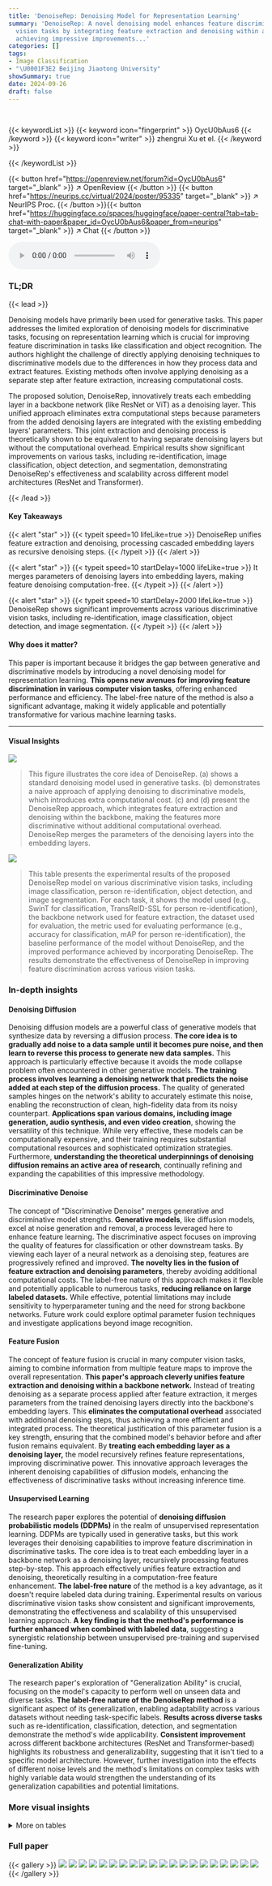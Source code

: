 ```yaml
---
title: 'DenoiseRep: Denoising Model for Representation Learning'
summary: 'DenoiseRep: A novel denoising model enhances feature discrimination in computer
  vision tasks by integrating feature extraction and denoising within a single backbone,
  achieving impressive improvements...'
categories: []
tags:
- Image Classification
- "\U0001F3E2 Beijing Jiaotong University"
showSummary: true
date: 2024-09-26
draft: false
---
```


<br>

{{< keywordList >}}
{{< keyword icon="fingerprint" >}} OycU0bAus6 {{< /keyword >}}
{{< keyword icon="writer" >}} zhengrui Xu et el. {{< /keyword >}}
 
{{< /keywordList >}}

{{< button href="https://openreview.net/forum?id=OycU0bAus6" target="_blank" >}}
↗ OpenReview
{{< /button >}}
{{< button href="https://neurips.cc/virtual/2024/poster/95335" target="_blank" >}}
↗ NeurIPS Proc.
{{< /button >}}{{< button href="https://huggingface.co/spaces/huggingface/paper-central?tab=tab-chat-with-paper&paper_id=OycU0bAus6&paper_from=neurips" target="_blank" >}}
↗ Chat
{{< /button >}}



<audio controls>
    <source src="https://ai-paper-reviewer.com/OycU0bAus6/podcast.wav" type="audio/wav">
    Your browser does not support the audio element.
</audio>


### TL;DR


{{< lead >}}

Denoising models have primarily been used for generative tasks.  This paper addresses the limited exploration of denoising models for discriminative tasks, focusing on representation learning which is crucial for improving feature discrimination in tasks like classification and object recognition.  The authors highlight the challenge of directly applying denoising techniques to discriminative models due to the differences in how they process data and extract features.  Existing methods often involve applying denoising as a separate step after feature extraction, increasing computational costs. 

The proposed solution, DenoiseRep, innovatively treats each embedding layer in a backbone network (like ResNet or ViT) as a denoising layer. This unified approach eliminates extra computational steps because parameters from the added denoising layers are integrated with the existing embedding layers' parameters. This joint extraction and denoising process is theoretically shown to be equivalent to having separate denoising layers but without the computational overhead.  Empirical results show significant improvements on various tasks, including re-identification, image classification, object detection, and segmentation, demonstrating DenoiseRep's effectiveness and scalability across different model architectures (ResNet and Transformer).

{{< /lead >}}


#### Key Takeaways

{{< alert "star" >}}
{{< typeit speed=10 lifeLike=true >}} DenoiseRep unifies feature extraction and denoising, processing cascaded embedding layers as recursive denoising steps. {{< /typeit >}}
{{< /alert >}}

{{< alert "star" >}}
{{< typeit speed=10 startDelay=1000 lifeLike=true >}} It merges parameters of denoising layers into embedding layers, making feature denoising computation-free. {{< /typeit >}}
{{< /alert >}}

{{< alert "star" >}}
{{< typeit speed=10 startDelay=2000 lifeLike=true >}} DenoiseRep shows significant improvements across various discriminative vision tasks, including re-identification, image classification, object detection, and image segmentation. {{< /typeit >}}
{{< /alert >}}

#### Why does it matter?
This paper is important because it bridges the gap between generative and discriminative models by introducing a novel denoising model for representation learning.  **This opens new avenues for improving feature discrimination in various computer vision tasks**, offering enhanced performance and efficiency. The label-free nature of the method is also a significant advantage, making it widely applicable and potentially transformative for various machine learning tasks.

------
#### Visual Insights



![](https://ai-paper-reviewer.com/OycU0bAus6/figures_1_1.jpg)

> This figure illustrates the core idea of DenoiseRep. (a) shows a standard denoising model used in generative tasks. (b) demonstrates a naive approach of applying denoising to discriminative models, which introduces extra computational cost. (c) and (d) present the DenoiseRep approach, which integrates feature extraction and denoising within the backbone, making the features more discriminative without additional computational overhead. DenoiseRep merges the parameters of the denoising layers into the embedding layers.





![](https://ai-paper-reviewer.com/OycU0bAus6/tables_6_1.jpg)

> This table presents the experimental results of the proposed DenoiseRep model on various discriminative vision tasks, including image classification, person re-identification, object detection, and image segmentation.  For each task, it shows the model used (e.g., SwinT for classification, TransReID-SSL for person re-identification), the backbone network used for feature extraction, the dataset used for evaluation, the metric used for evaluating performance (e.g., accuracy for classification, mAP for person re-identification), the baseline performance of the model without DenoiseRep, and the improved performance achieved by incorporating DenoiseRep.  The results demonstrate the effectiveness of DenoiseRep in improving feature discrimination across various vision tasks.





### In-depth insights


#### Denoising Diffusion
Denoising diffusion models are a powerful class of generative models that synthesize data by reversing a diffusion process.  **The core idea is to gradually add noise to a data sample until it becomes pure noise, and then learn to reverse this process to generate new data samples.** This approach is particularly effective because it avoids the mode collapse problem often encountered in other generative models.  **The training process involves learning a denoising network that predicts the noise added at each step of the diffusion process.**  The quality of generated samples hinges on the network's ability to accurately estimate this noise, enabling the reconstruction of clean, high-fidelity data from its noisy counterpart.  **Applications span various domains, including image generation, audio synthesis, and even video creation**, showing the versatility of this technique.  While very effective, these models can be computationally expensive, and their training requires substantial computational resources and sophisticated optimization strategies.  Furthermore, **understanding the theoretical underpinnings of denoising diffusion remains an active area of research**, continually refining and expanding the capabilities of this impressive methodology.

#### Discriminative Denoise
The concept of "Discriminative Denoise" merges generative and discriminative model strengths.  **Generative models**, like diffusion models, excel at noise generation and removal, a process leveraged here to enhance feature learning.  The discriminative aspect focuses on improving the quality of features for classification or other downstream tasks.  By viewing each layer of a neural network as a denoising step, features are progressively refined and improved.  **The novelty lies in the fusion of feature extraction and denoising parameters**, thereby avoiding additional computational costs.  The label-free nature of this approach makes it flexible and potentially applicable to numerous tasks, **reducing reliance on large labeled datasets.**  While effective, potential limitations may include sensitivity to hyperparameter tuning and the need for strong backbone networks.  Future work could explore optimal parameter fusion techniques and investigate applications beyond image recognition.

#### Feature Fusion
The concept of feature fusion is crucial in many computer vision tasks, aiming to combine information from multiple feature maps to improve the overall representation.  **This paper's approach cleverly unifies feature extraction and denoising within a backbone network.**  Instead of treating denoising as a separate process applied after feature extraction, it merges parameters from the trained denoising layers directly into the backbone's embedding layers. This **eliminates the computational overhead** associated with additional denoising steps, thus achieving a more efficient and integrated process. The theoretical justification of this parameter fusion is a key strength, ensuring that the combined model's behavior before and after fusion remains equivalent. By **treating each embedding layer as a denoising layer,** the model recursively refines feature representations, improving discriminative power. This innovative approach leverages the inherent denoising capabilities of diffusion models, enhancing the effectiveness of discriminative tasks without increasing inference time.

#### Unsupervised Learning
The research paper explores the potential of **denoising diffusion probabilistic models (DDPMs)** in the realm of unsupervised representation learning.  DDPMs are typically used in generative tasks, but this work leverages their denoising capabilities to improve feature discrimination in discriminative tasks. The core idea is to treat each embedding layer in a backbone network as a denoising layer, recursively processing features step-by-step.  This approach effectively unifies feature extraction and denoising, theoretically resulting in a computation-free feature enhancement.  **The label-free nature** of the method is a key advantage, as it doesn't require labeled data during training. Experimental results on various discriminative vision tasks show consistent and significant improvements, demonstrating the effectiveness and scalability of this unsupervised learning approach.  **A key finding is that the method's performance is further enhanced when combined with labeled data**, suggesting a synergistic relationship between unsupervised pre-training and supervised fine-tuning.

#### Generalization Ability
The research paper's exploration of "Generalization Ability" is crucial, focusing on the model's capacity to perform well on unseen data and diverse tasks.  **The label-free nature of the DenoiseRep method** is a significant aspect of its generalization, enabling adaptability across various datasets without needing task-specific labels.  **Results across diverse tasks** such as re-identification, classification, detection, and segmentation demonstrate the method's wide applicability.  **Consistent improvement** across different backbone architectures (ResNet and Transformer-based) highlights its robustness and generalizability, suggesting that it isn't tied to a specific model architecture.  However, further investigation into the effects of different noise levels and the method's limitations on complex tasks with highly variable data would strengthen the understanding of its generalization capabilities and potential limitations.


### More visual insights




<details>
<summary>More on tables
</summary>


![](https://ai-paper-reviewer.com/OycU0bAus6/tables_6_2.jpg)
> This table compares the performance of the TransReID-SSL model with and without the DenoiseRep method under various conditions (label-free, label-augmented, and merged datasets). It demonstrates DenoiseRep's effectiveness as a label-free method and its ability to be enhanced with label information.

![](https://ai-paper-reviewer.com/OycU0bAus6/tables_7_1.jpg)
> This table compares the proposed DenoiseRep method with several state-of-the-art ReID methods on four datasets (MSMT17, Market1501, DukeMTMC, and CUHK03-L).  It shows the performance of different methods using various backbones (ResNet-50, OSNet, GoogLeNet, HRNet-W32, ViT-base-ics, ViT-base, ViT-small) in terms of mean Average Precision (mAP) and Rank-1 accuracy (R1). The table highlights the improvement achieved by integrating DenoiseRep with existing ReID methods, demonstrating its effectiveness in enhancing performance across different datasets and backbones. 

![](https://ai-paper-reviewer.com/OycU0bAus6/tables_8_1.jpg)
> This table compares the performance of three different methods on four person re-identification datasets. The first method is the baseline TransReID-SSL which uses a ViT-small backbone. The second method adds a denoising layer to the model that operates on the final layer, and the third method adds the same denoising layer to each layer of the model. The table shows that adding a denoising layer can improve performance, and adding it to every layer is better than adding it only to the final layer. The results are presented in terms of mean Average Precision (mAP) and inference time.

![](https://ai-paper-reviewer.com/OycU0bAus6/tables_9_1.jpg)
> This table presents the results of image classification experiments using different models (SwinV2-T, Vmanba-T, ResNet50, ViT-B) on four datasets: ImageNet-1k, CUB200, Oxford-Pet, and Flowers.  The 'Baseline' column shows the accuracy (acc@1 and acc@5) achieved by each model alone. The '+DenoiseRep' column shows the improvement in accuracy achieved by adding the proposed DenoiseRep model. The table demonstrates the impact of DenoiseRep across various models and datasets, highlighting its effectiveness in improving classification performance.

![](https://ai-paper-reviewer.com/OycU0bAus6/tables_14_1.jpg)
> This table presents the performance comparison of the baseline method (vehicle-ReID) and the proposed method (vehicle-ReID + DenoiseRep) on the vehicleID dataset.  The results show improvement in both mAP and Rank-1 metrics after incorporating DenoiseRep, indicating enhanced performance in vehicle re-identification tasks, particularly in noisy environments.

![](https://ai-paper-reviewer.com/OycU0bAus6/tables_15_1.jpg)
> This table presents the results of image classification experiments using various models (SwinV2-T, SwinV2-S, SwinV2-B, Vmanba-T, Vmanba-S, Vmanba-B, ViT-S, ViT-B, ResNet50) on two datasets (Cifar-10 and ImageNet-1k).  For each model and dataset combination, the table shows the number of parameters, the baseline accuracy (acc@1 and acc@5), and the accuracy after applying the proposed DenoiseRep method. The results demonstrate that DenoiseRep consistently improves the accuracy of image classification across different models and datasets.

![](https://ai-paper-reviewer.com/OycU0bAus6/tables_15_2.jpg)
> This table presents the experimental results of the proposed DenoiseRep model on various discriminative vision tasks, including re-identification, image classification, object detection, and image segmentation.  It compares the performance of different models (SwinT, TransReID-SSL, Mask-RCNN, FCN) with and without the DenoiseRep method on various datasets. The results are shown in terms of metrics relevant to each task (e.g., accuracy for classification, mAP for detection, BIOU for segmentation). The table demonstrates the effectiveness of the DenoiseRep method across different tasks and datasets, showing consistent improvements.

![](https://ai-paper-reviewer.com/OycU0bAus6/tables_16_1.jpg)
> This table presents the results of image segmentation experiments using the ADE20K dataset.  It compares different methods (FCN with ResNet-50 and ResNet-101 backbones, and SegFormer with mit_b0 and mit_b1 backbones) and shows the impact of adding the proposed DenoiseRep method. The evaluation metrics are mIoU (mean Intersection over Union), B-IoU (Boundary IoU), and aAcc (average accuracy). Higher values indicate better performance.

</details>




### Full paper

{{< gallery >}}
<img src="https://ai-paper-reviewer.com/OycU0bAus6/1.png" class="grid-w50 md:grid-w33 xl:grid-w25" />
<img src="https://ai-paper-reviewer.com/OycU0bAus6/2.png" class="grid-w50 md:grid-w33 xl:grid-w25" />
<img src="https://ai-paper-reviewer.com/OycU0bAus6/3.png" class="grid-w50 md:grid-w33 xl:grid-w25" />
<img src="https://ai-paper-reviewer.com/OycU0bAus6/4.png" class="grid-w50 md:grid-w33 xl:grid-w25" />
<img src="https://ai-paper-reviewer.com/OycU0bAus6/5.png" class="grid-w50 md:grid-w33 xl:grid-w25" />
<img src="https://ai-paper-reviewer.com/OycU0bAus6/6.png" class="grid-w50 md:grid-w33 xl:grid-w25" />
<img src="https://ai-paper-reviewer.com/OycU0bAus6/7.png" class="grid-w50 md:grid-w33 xl:grid-w25" />
<img src="https://ai-paper-reviewer.com/OycU0bAus6/8.png" class="grid-w50 md:grid-w33 xl:grid-w25" />
<img src="https://ai-paper-reviewer.com/OycU0bAus6/9.png" class="grid-w50 md:grid-w33 xl:grid-w25" />
<img src="https://ai-paper-reviewer.com/OycU0bAus6/10.png" class="grid-w50 md:grid-w33 xl:grid-w25" />
<img src="https://ai-paper-reviewer.com/OycU0bAus6/11.png" class="grid-w50 md:grid-w33 xl:grid-w25" />
<img src="https://ai-paper-reviewer.com/OycU0bAus6/12.png" class="grid-w50 md:grid-w33 xl:grid-w25" />
<img src="https://ai-paper-reviewer.com/OycU0bAus6/13.png" class="grid-w50 md:grid-w33 xl:grid-w25" />
<img src="https://ai-paper-reviewer.com/OycU0bAus6/14.png" class="grid-w50 md:grid-w33 xl:grid-w25" />
<img src="https://ai-paper-reviewer.com/OycU0bAus6/15.png" class="grid-w50 md:grid-w33 xl:grid-w25" />
<img src="https://ai-paper-reviewer.com/OycU0bAus6/16.png" class="grid-w50 md:grid-w33 xl:grid-w25" />
<img src="https://ai-paper-reviewer.com/OycU0bAus6/17.png" class="grid-w50 md:grid-w33 xl:grid-w25" />
<img src="https://ai-paper-reviewer.com/OycU0bAus6/18.png" class="grid-w50 md:grid-w33 xl:grid-w25" />
<img src="https://ai-paper-reviewer.com/OycU0bAus6/19.png" class="grid-w50 md:grid-w33 xl:grid-w25" />
<img src="https://ai-paper-reviewer.com/OycU0bAus6/20.png" class="grid-w50 md:grid-w33 xl:grid-w25" />
{{< /gallery >}}